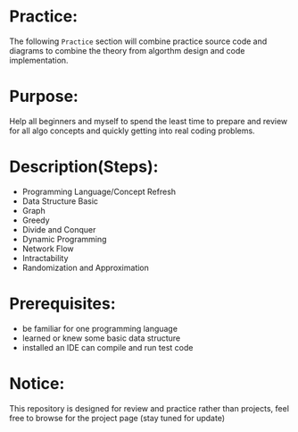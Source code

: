 # Practice:
The following `Practice` section will combine practice source code and diagrams to combine the theory from algorthm design and code implementation.

# Purpose:
Help all beginners and myself to spend the least time to prepare and review for all algo concepts and quickly getting into real coding problems.

# Description(Steps): 
- Programming Language/Concept Refresh
- Data Structure Basic
- Graph
- Greedy
- Divide and Conquer
- Dynamic Programming
- Network Flow
- Intractability
- Randomization and Approximation

# Prerequisites:
- be familiar for one programming language
- learned or knew some basic data structure
- installed an IDE can compile and run test code

# Notice:
This repository is designed for review and practice rather than projects, feel free to browse for the project page (stay tuned for update)
